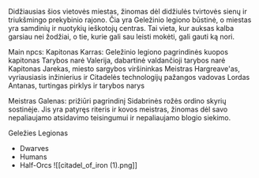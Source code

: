 Didžiausias šios vietovės miestas, žinomas dėl didžiulės tvirtovės sienų ir triukšmingo prekybinio rajono. Čia yra Geležinio legiono būstinė, o miestas yra samdinių ir nuotykių ieškotojų centras. Tai vieta, kur auksas kalba garsiau nei žodžiai, o tie, kurie gali sau leisti mokėti, gali gauti ką nori.

Main npcs:
Kapitonas Karras: Geležinio legiono pagrindinės kuopos kapitonas
Tarybos narė Valerija, dabartinė valdančioji tarybos narė
Kapitonas Jarekas, miesto sargybos viršininkas
Meistras Hargreave'as, vyriausiasis inžinierius ir Citadelės technologijų pažangos vadovas
Lordas Antanas, turtingas pirklys ir tarybos narys

Meistras Galenas: prižiūri pagrindinį Sidabrinės rožės ordino skyrių sostinėje. Jis yra patyręs riteris ir kovos meistras, žinomas dėl savo nepaliaujamo atsidavimo teisingumui ir nepaliaujamo blogio siekimo.

Geležies Legionas

-   Dwarves
-   Humans
-   Half-Orcs
![[citadel_of_iron (1).png]]